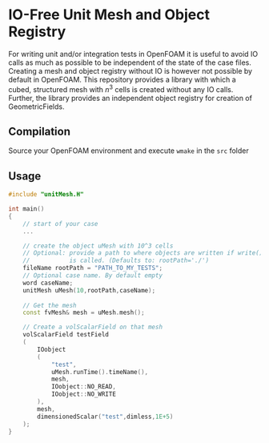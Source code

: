 # IO-Free Unit Mesh and Object Registry

For writing unit and/or integration tests in OpenFOAM it is useful to avoid 
IO calls as much as possible to be independent of the state of the case files. 
Creating a mesh and object registry without IO is however not possible by 
default in OpenFOAM. This repository provides a library with which a 
cubed, structured mesh with $n^3$ cells is created without any IO calls. 
Further, the library provides an independent object registry for creation 
of GeometricFields.

## Compilation

Source your OpenFOAM environment and execute `wmake` in the `src` folder

## Usage

```c++
#include "unitMesh.H"

int main()
{
    // start of your case
    ...

    // create the object uMesh with 10^3 cells
    // Optional: provide a path to where objects are written if write()
    //           is called. (Defaults to: rootPath='./')
    fileName rootPath = "PATH_TO_MY_TESTS";
    // Optional case name. By default empty
    word caseName;
    unitMesh uMesh(10,rootPath,caseName);
    
    // Get the mesh
    const fvMesh& mesh = uMesh.mesh();

    // Create a volScalarField on that mesh
    volScalarField testField
    (
        IOobject
        (
            "test",
            uMesh.runTime().timeName(),
            mesh,
            IOobject::NO_READ,
            IOobject::NO_WRITE
        ),
        mesh,
        dimensionedScalar("test",dimless,1E+5)
    );
}
```